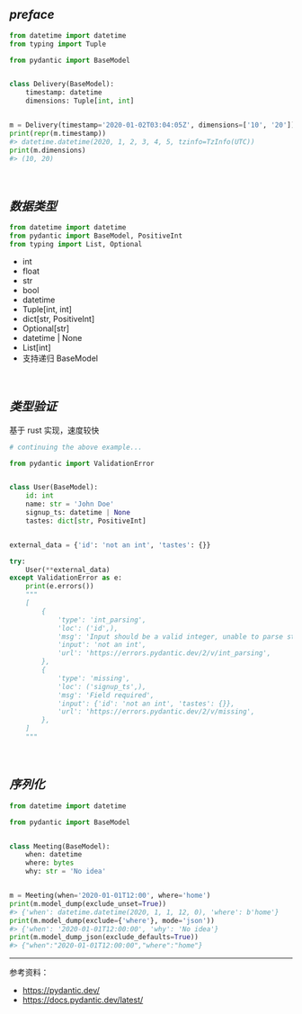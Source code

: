 
## _preface_

```python
from datetime import datetime
from typing import Tuple

from pydantic import BaseModel


class Delivery(BaseModel):
    timestamp: datetime
    dimensions: Tuple[int, int]


m = Delivery(timestamp='2020-01-02T03:04:05Z', dimensions=['10', '20'])
print(repr(m.timestamp))
#> datetime.datetime(2020, 1, 2, 3, 4, 5, tzinfo=TzInfo(UTC))
print(m.dimensions)
#> (10, 20)
```


</br>

## _数据类型_

```python
from datetime import datetime
from pydantic import BaseModel, PositiveInt
from typing import List, Optional
```



- int
- float
- str
- bool
- datetime
- Tuple[int, int]
- dict[str, PositiveInt]
- Optional[str]
- datetime | None
- List[int]
- 支持递归 BaseModel


</br>

## _类型验证_

基于 rust 实现，速度较快

```python
# continuing the above example...

from pydantic import ValidationError


class User(BaseModel):
    id: int
    name: str = 'John Doe'
    signup_ts: datetime | None
    tastes: dict[str, PositiveInt]


external_data = {'id': 'not an int', 'tastes': {}}  

try:
    User(**external_data)  
except ValidationError as e:
    print(e.errors())
    """
    [
        {
            'type': 'int_parsing',
            'loc': ('id',),
            'msg': 'Input should be a valid integer, unable to parse string as an integer',
            'input': 'not an int',
            'url': 'https://errors.pydantic.dev/2/v/int_parsing',
        },
        {
            'type': 'missing',
            'loc': ('signup_ts',),
            'msg': 'Field required',
            'input': {'id': 'not an int', 'tastes': {}},
            'url': 'https://errors.pydantic.dev/2/v/missing',
        },
    ]
    """

```



</br>

## _序列化_

```python
from datetime import datetime

from pydantic import BaseModel


class Meeting(BaseModel):
    when: datetime
    where: bytes
    why: str = 'No idea'


m = Meeting(when='2020-01-01T12:00', where='home')
print(m.model_dump(exclude_unset=True))
#> {'when': datetime.datetime(2020, 1, 1, 12, 0), 'where': b'home'}
print(m.model_dump(exclude={'where'}, mode='json'))
#> {'when': '2020-01-01T12:00:00', 'why': 'No idea'}
print(m.model_dump_json(exclude_defaults=True))
#> {"when":"2020-01-01T12:00:00","where":"home"}

```

--------------

参考资料：
- https://pydantic.dev/
- https://docs.pydantic.dev/latest/